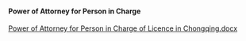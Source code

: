 #### Power of Attorney for Person in Charge

[Power of Attorney for Person in Charge of Licence in Chongqing.docx](https://badownload.s3.cn-north-1.jdcloud-oss.com/buchongziliao/chongqing/chongqingshouquanshu.doc)


